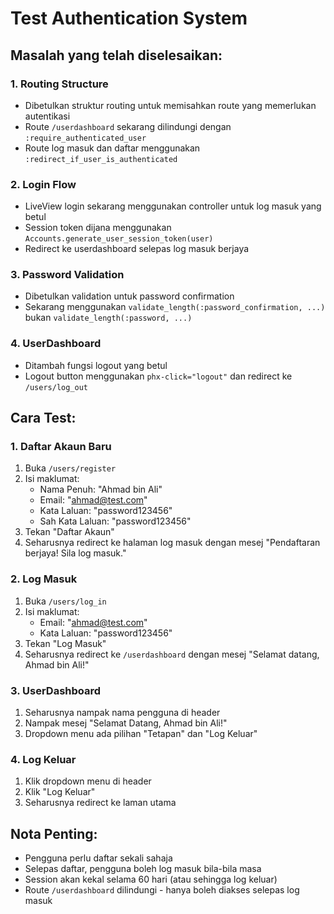 # Test Authentication System

## Masalah yang telah diselesaikan:

### 1. Routing Structure
- Dibetulkan struktur routing untuk memisahkan route yang memerlukan autentikasi
- Route `/userdashboard` sekarang dilindungi dengan `:require_authenticated_user`
- Route log masuk dan daftar menggunakan `:redirect_if_user_is_authenticated`

### 2. Login Flow
- LiveView login sekarang menggunakan controller untuk log masuk yang betul
- Session token dijana menggunakan `Accounts.generate_user_session_token(user)`
- Redirect ke userdashboard selepas log masuk berjaya

### 3. Password Validation
- Dibetulkan validation untuk password confirmation
- Sekarang menggunakan `validate_length(:password_confirmation, ...)` bukan `validate_length(:password, ...)`

### 4. UserDashboard
- Ditambah fungsi logout yang betul
- Logout button menggunakan `phx-click="logout"` dan redirect ke `/users/log_out`

## Cara Test:

### 1. Daftar Akaun Baru
1. Buka `/users/register`
2. Isi maklumat:
   - Nama Penuh: "Ahmad bin Ali"
   - Email: "ahmad@test.com"
   - Kata Laluan: "password123456"
   - Sah Kata Laluan: "password123456"
3. Tekan "Daftar Akaun"
4. Seharusnya redirect ke halaman log masuk dengan mesej "Pendaftaran berjaya! Sila log masuk."

### 2. Log Masuk
1. Buka `/users/log_in`
2. Isi maklumat:
   - Email: "ahmad@test.com"
   - Kata Laluan: "password123456"
3. Tekan "Log Masuk"
4. Seharusnya redirect ke `/userdashboard` dengan mesej "Selamat datang, Ahmad bin Ali!"

### 3. UserDashboard
1. Seharusnya nampak nama pengguna di header
2. Nampak mesej "Selamat Datang, Ahmad bin Ali!"
3. Dropdown menu ada pilihan "Tetapan" dan "Log Keluar"

### 4. Log Keluar
1. Klik dropdown menu di header
2. Klik "Log Keluar"
3. Seharusnya redirect ke laman utama

## Nota Penting:
- Pengguna perlu daftar sekali sahaja
- Selepas daftar, pengguna boleh log masuk bila-bila masa
- Session akan kekal selama 60 hari (atau sehingga log keluar)
- Route `/userdashboard` dilindungi - hanya boleh diakses selepas log masuk 